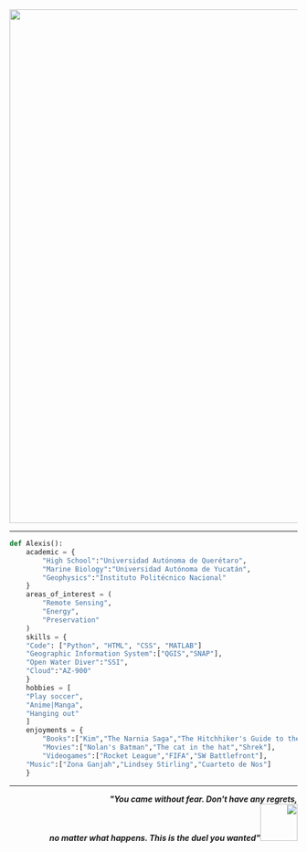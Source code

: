 <div align="center"><image src="https://user-images.githubusercontent.com/92229619/136698915-b53501de-1205-401d-aba4-de3a3117f10a.gif" width="900"></div>
	
---
  
```python
def Alexis():
    academic = {
        "High School":"Universidad Autónoma de Querétaro",
        "Marine Biology":"Universidad Autónoma de Yucatán",
        "Geophysics":"Instituto Politécnico Nacional"
    }
    areas_of_interest = (
        "Remote Sensing",
        "Energy",
        "Preservation"
    )
    skills = {
	"Code": ["Python", "HTML", "CSS", "MATLAB"]
	"Geographic Information System":["QGIS","SNAP"],
	"Open Water Diver":"SSI",
	"Cloud":"AZ-900"
    }
    hobbies = [
	"Play soccer",
	"Anime|Manga",
	"Hanging out"
    ]
    enjoyments = {
        "Books":["Kim","The Narnia Saga","The Hitchhiker's Guide to the Galaxy"],
        "Movies":["Nolan's Batman","The cat in the hat","Shrek"],
        "Videogames":["Rocket League","FIFA","SW Battlefront"],
	"Music":["Zona Ganjah","Lindsey Stirling","Cuarteto de Nos"]
    }
```
--- 

<div dir="rtl" align="right"><b><i>,You came without fear. Don't have any regrets"<br><img src="https://media.giphy.com/media/tuCFp8rod0x3O/giphy.gif" width="65">"no matter what happens. This is the duel you wanted</i></b></div>

